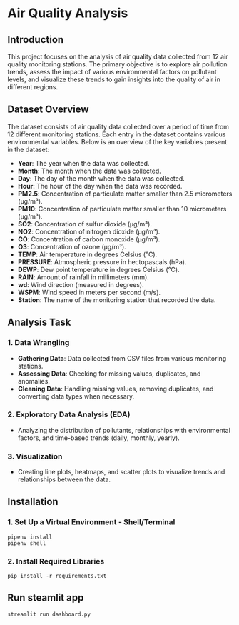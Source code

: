 # Air Quality Analysis

## Introduction

This project focuses on the analysis of air quality data collected from 12 air quality monitoring stations. The primary objective is to explore air pollution trends, assess the impact of various environmental factors on pollutant levels, and visualize these trends to gain insights into the quality of air in different regions. 
## Dataset Overview

The dataset consists of air quality data collected over a period of time from 12 different monitoring stations. Each entry in the dataset contains various environmental variables. Below is an overview of the key variables present in the dataset:

- **Year**: The year when the data was collected.
- **Month**: The month when the data was collected.
- **Day**: The day of the month when the data was collected.
- **Hour**: The hour of the day when the data was recorded.
- **PM2.5**: Concentration of particulate matter smaller than 2.5 micrometers (µg/m³).
- **PM10**: Concentration of particulate matter smaller than 10 micrometers (µg/m³).
- **SO2**: Concentration of sulfur dioxide (µg/m³).
- **NO2**: Concentration of nitrogen dioxide (µg/m³).
- **CO**: Concentration of carbon monoxide (µg/m³).
- **O3**: Concentration of ozone (µg/m³).
- **TEMP**: Air temperature in degrees Celsius (°C).
- **PRESSURE**: Atmospheric pressure in hectopascals (hPa).
- **DEWP**: Dew point temperature in degrees Celsius (°C).
- **RAIN**: Amount of rainfall in millimeters (mm).
- **wd**: Wind direction (measured in degrees).
- **WSPM**: Wind speed in meters per second (m/s).
- **Station**: The name of the monitoring station that recorded the data.

## Analysis Task

### 1. Data Wrangling
- **Gathering Data**: Data collected from CSV files from various monitoring stations.
- **Assessing Data**: Checking for missing values, duplicates, and anomalies.
- **Cleaning Data**: Handling missing values, removing duplicates, and converting data types when necessary.

### 2. Exploratory Data Analysis (EDA)
- Analyzing the distribution of pollutants, relationships with environmental factors, and time-based trends (daily, monthly, yearly).

### 3. Visualization
- Creating line plots, heatmaps, and scatter plots to visualize trends and relationships between the data.

## Installation

### 1. Set Up a Virtual Environment - Shell/Terminal

```
pipenv install
pipenv shell
```

### 2. Install Required Libraries
```
pip install -r requirements.txt
```

## Run steamlit app
```
streamlit run dashboard.py
```
